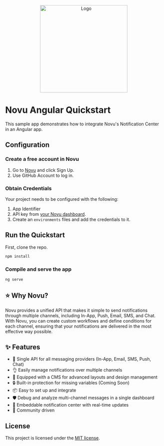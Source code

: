 <div align="center">
  <a href="https://novu.co" target="_blank">
  <picture>
    <source media="(prefers-color-scheme: dark)" srcset="https://user-images.githubusercontent.com/2233092/213641039-220ac15f-f367-4d13-9eaf-56e79433b8c1.png">
    <img src="https://user-images.githubusercontent.com/2233092/213641043-3bbb3f21-3c53-4e67-afe5-755aeb222159.png" width="280" alt="Logo"/>
  </picture>
  </a>
</div>

# Novu Angular Quickstart

This sample app demonstrates how to integrate Novu's Notification Center in an Angular app.

## Configuration

### Create a free account in Novu

1. Go to [Novu](https://web.novu.co) and click Sign Up.
2. Use GitHub Account to log in.

### Obtain Credentials

Your project needs to be configured with the following:

1. App Identifier
2. API key from [your Novu dashboard](https://web.novu.co/settings).
3. Create an `environments` files and add the credentials to it.


## Run the Quickstart
First, clone the repo.

```sh
npm install
```

### Compile and serve the app

```sh
ng serve
```

## ⭐️ Why Novu?

Novu provides a unified API that makes it simple to send notifications through multiple channels, including In-App, Push, Email, SMS, and Chat.
With Novu, you can create custom workflows and define conditions for each channel, ensuring that your notifications are delivered in the most effective way possible.

## ✨ Features
- 🌈 Single API for all messaging providers (In-App, Email, SMS, Push, Chat)
- 👌 Easily manage notifications over multiple channels
- 🎨 Equipped with a CMS for advanced layouts and design management
- 🔒 Built-in protection for missing variables (Coming Soon)
- 📦 Easy to set up and integrate
- 🛡 Debug and analyze multi-channel messages in a single dashboard
- 🔔 Embeddable notification center with real-time updates
- 👫 Community driven


## License

This project is licensed under the [MIT license](https://opensource.org/license/mit/).
